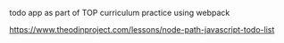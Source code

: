 todo app as part of TOP curriculum
practice using webpack

https://www.theodinproject.com/lessons/node-path-javascript-todo-list

